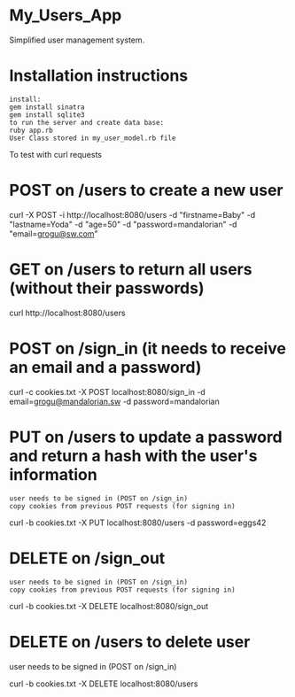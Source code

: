 # My_Users_App
Simplified user management system.

# Installation instructions

    install:
    gem install sinatra
    gem install sqlite3
    to run the server and create data base:
    ruby app.rb
    User Class stored in my_user_model.rb file

To test with curl requests

# POST on /users to create a new user

curl -X POST -i http://localhost:8080/users -d "firstname=Baby" -d "lastname=Yoda" -d "age=50" -d "password=mandalorian" -d "email=grogu@sw.com"

# GET on /users to return all users (without their passwords)

curl http://localhost:8080/users

# POST on /sign_in (it needs to receive an email and a password) 

curl -c cookies.txt -X POST localhost:8080/sign_in -d email=grogu@mandalorian.sw -d password=mandalorian

# PUT on /users to update a password and return a hash with the user's information

    user needs to be signed in (POST on /sign_in)
    copy cookies from previous POST requests (for signing in)
    
curl -b cookies.txt -X PUT localhost:8080/users -d password=eggs42      

# DELETE on /sign_out

    user needs to be signed in (POST on /sign_in)
    copy cookies from previous POST requests (for signing in)

curl -b cookies.txt -X DELETE localhost:8080/sign_out       

# DELETE on /users to delete user 

   user needs to be signed in (POST on /sign_in)

curl -b cookies.txt -X DELETE localhost:8080/users 

